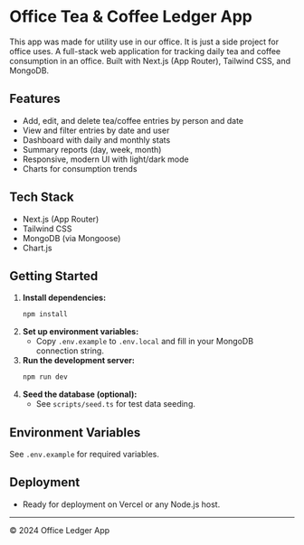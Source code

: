 # Office Tea & Coffee Ledger App

This app was made for utility use in our office.
It is just a side project for office uses.
A full-stack web application for tracking daily tea and coffee consumption in an office. Built with Next.js (App Router), Tailwind CSS, and MongoDB.

## Features

- Add, edit, and delete tea/coffee entries by person and date
- View and filter entries by date and user
- Dashboard with daily and monthly stats
- Summary reports (day, week, month)
- Responsive, modern UI with light/dark mode
- Charts for consumption trends

## Tech Stack

- Next.js (App Router)
- Tailwind CSS
- MongoDB (via Mongoose)
- Chart.js

## Getting Started

1. **Install dependencies:**
   ```bash
   npm install
   ```
2. **Set up environment variables:**
   - Copy `.env.example` to `.env.local` and fill in your MongoDB connection string.
3. **Run the development server:**
   ```bash
   npm run dev
   ```
4. **Seed the database (optional):**
   - See `scripts/seed.ts` for test data seeding.

## Environment Variables

See `.env.example` for required variables.

## Deployment

- Ready for deployment on Vercel or any Node.js host.

---

© 2024 Office Ledger App
